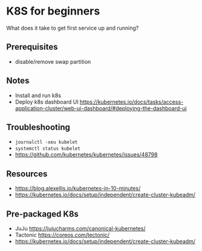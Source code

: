 # K8S for beginners

What does it take to get first service up and running?

## Prerequisites
- disable/remove swap partition

## Notes
- Install and run k8s
- Deploy k8s dashboard UI https://kubernetes.io/docs/tasks/access-application-cluster/web-ui-dashboard/#deploying-the-dashboard-ui

## Troubleshooting

- `journalctl -xeu kubelet`
- `systemctl status kubelet`
- https://github.com/kubernetes/kubernetes/issues/48798


## Resources

- https://blog.alexellis.io/kubernetes-in-10-minutes/
- https://kubernetes.io/docs/setup/independent/create-cluster-kubeadm/

## Pre-packaged K8s
- JuJu https://jujucharms.com/canonical-kubernetes/
- Tactonic https://coreos.com/tectonic/
- https://kubernetes.io/docs/setup/independent/create-cluster-kubeadm/
